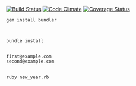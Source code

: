 [![Build Status](https://semaphoreci.com/api/v1/projects/ae5b998c-17df-490f-9d2f-d1fd5ba6f189/672702/shields_badge.svg)](https://semaphoreci.com/paveldruzyak/new_year)
[![Code Climate](https://codeclimate.com/github/paveldruzyak/new_year/badges/gpa.svg)](https://codeclimate.com/github/paveldruzyak/new_year)
[![Coverage Status](https://coveralls.io/repos/github/paveldruzyak/new_year/badge.svg?branch=master)](https://coveralls.io/github/paveldruzyak/new_year?branch=master)



    
    gem install bundler
    


    bundle install


    first@example.com
    second@example.com


    ruby new_year.rb
